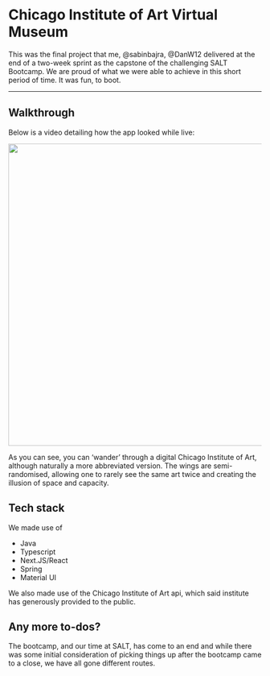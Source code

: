 
# Chicago Institute of Art Virtual Museum

This was the final project that me, @sabinbajra, @DanW12 delivered at the end of a two-week sprint as the capstone of the challenging SALT Bootcamp. We are proud of what we were able to achieve in this short period of time. It was fun, to boot.

---

## Walkthrough
Below is a video detailing how the app looked while live: 

[<img src="https://img.youtube.com/vi/NWJcV6vANsU/hqdefault.jpg" width="1200" height="600"
/>](https://www.youtube.com/embed/NWJcV6vANsU)

As you can see, you can ‘wander’ through a digital Chicago Institute of Art, although naturally a more abbreviated version. The wings are semi-randomised, allowing one to rarely see the same art twice and creating the illusion of space and capacity.

## Tech stack
We made use of
- Java
- Typescript
- Next.JS/React
- Spring
- Material UI

We also made use of the Chicago Institute of Art api, which said institute has generously provided to the public.

## Any more to-dos?

The bootcamp, and our time at SALT, has come to an end and while there was some initial consideration of picking things up after the bootcamp came to a close, we have all gone different routes.
